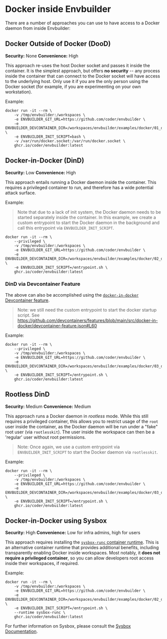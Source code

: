 # Docker inside Envbuilder

There are a number of approaches you can use to have access to a Docker daemon
from inside Envbuilder:

## Docker Outside of Docker (DooD)

**Security:** None
**Convenience:** High

This approach re-uses the host Docker socket and passes it inside the container.
It is the simplest approach, but offers **no security** -- any process inside the
container that can connect to the Docker socket will have access to the
underlying host.
Only use it if you are the only person using the Docker socket (for example, if
you are experimenting on your own workstation).

Example:

```console
docker run -it --rm \
    -v /tmp/envbuilder:/workspaces \
    -e ENVBUILDER_GIT_URL=https://github.com/coder/envbuilder \
    -e ENVBUILDER_DEVCONTAINER_DIR=/workspaces/envbuilder/examples/docker/01_dood \
    -e ENVBUILDER_INIT_SCRIPT=bash \
    -v /var/run/docker.socket:/var/run/docker.socket \
    ghcr.io/coder/envbuilder:latest
```


## Docker-in-Docker (DinD)

**Security:** Low
**Convenience:** High

This approach entails running a Docker daemon inside the container.
This requires a privileged container to run, and therefore has a wide potential
attack surface.

Example:

> Note that due to a lack of init system, the Docker daemon
> needs to be started separately inside the container. In this example, we
> create a custom entrypoint to start the Docker daemon in the background and
> call this entrypoint via `ENVBUILDER_INIT_SCRIPT`.

```console
docker run -it --rm \
    --privileged \
    -v /tmp/envbuilder:/workspaces \
    -e ENVBUILDER_GIT_URL=https://github.com/coder/envbuilder \
    -e ENVBUILDER_DEVCONTAINER_DIR=/workspaces/envbuilder/examples/docker/02_dind \
    -e ENVBUILDER_INIT_SCRIPT=/entrypoint.sh \
    ghcr.io/coder/envbuilder:latest
```

### DinD via Devcontainer Feature

The above can also be accomplished using the [`docker-in-docker` Devcontainer
feature](https://github.com/devcontainers/features/tree/main/src/docker-in-docker).

> Note: we still need the custom entrypoint to start the docker startup script.
> See https://github.com/devcontainers/features/blob/main/src/docker-in-docker/devcontainer-feature.json#L60

Example:

```console
docker run -it --rm \
    --privileged \
    -v /tmp/envbuilder:/workspaces \
    -e ENVBUILDER_GIT_URL=https://github.com/coder/envbuilder \
    -e ENVBUILDER_DEVCONTAINER_DIR=/workspaces/envbuilder/examples/docker/03_dind_feature \
    -e ENVBUILDER_INIT_SCRIPT=/entrypoint.sh \
    ghcr.io/coder/envbuilder:latest
```

## Rootless DinD

**Security:** Medium
**Convenience:** Medium

This approach runs a Docker daemon in *rootless* mode.
While this still requires a privileged container, this allows you to restrict
usage of the `root` user inside the container, as the Docker daemon will be run
under a "fake" root user (via `rootlesskit`). The user inside the workspace can
then be a 'regular' user without root permissions.

> Note: Once again, we use a custom entrypoint via `ENVBUILDER_INIT_SCRIPT` to
> start the Docker daemon via `rootlesskit`.

Example:

```console
docker run -it --rm \
    --privileged \
    -v /tmp/envbuilder:/workspaces \
    -e ENVBUILDER_GIT_URL=https://github.com/coder/envbuilder \
    -e ENVBUILDER_DEVCONTAINER_DIR=/workspaces/envbuilder/examples/docker/03_dind_rootless \
    -e ENVBUILDER_INIT_SCRIPT=/entrypoint.sh \
    ghcr.io/coder/envbuilder:latest
```

## Docker-in-Docker using Sysbox

**Security:** High
**Convenience:** Low for infra admins, high for users

This approach requires installing the [`sysbox-runc` container
runtime](https://github.com/nestybox/sysbox/blob/master/docs/user-guide/install-package.md).
This is an alternative container runtime that provides additional benefits,
including transparently enabling Docker inside workspaces. Most notably, it
**does not require a privileged container**, so you can allow developers root
access inside their workspaces, if required.

Example:
```console
docker run -it --rm \
    -v /tmp/envbuilder:/workspaces \
    -e ENVBUILDER_GIT_URL=https://github.com/coder/envbuilder \
    -e ENVBUILDER_DEVCONTAINER_DIR=/workspaces/envbuilder/examples/docker/02_dind \
    -e ENVBUILDER_INIT_SCRIPT=/entrypoint.sh \
    --runtime sysbox-runc \
    ghcr.io/coder/envbuilder:latest
```

For further information on Sysbox, please consult the [Sysbox
Documentation](https://github.com/nestybox/sysbox/blob/master/docs/user-guide/README.md).
